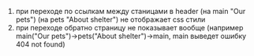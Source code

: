 1. при переходе по ссылкам между станицами в header (на main "Our pets") (на pets "About shelter") не отображает css стили
2. при переходе обратно страницу не показывает вообще (например main("Our pets")->pets("About shelter")->main, main выведет ошибку 404 not found)
